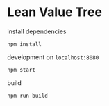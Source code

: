 # Lean Value Tree


install dependencies

```
npm install
```

development on `localhost:8080`

```
npm start
```

build

```
npm run build
```

